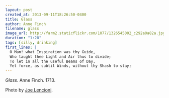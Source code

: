 ```yaml
---
layout: post
created_at: 2013-09-11T18:26:50-0400
title: Glass
author: Anne Finch
filename: glass
image_url: http://farm2.staticflickr.com/1077/1326545002_c292a0a82a.jpg
duration: "1:20"
tags: [silly, drinking]
first_lines: |
  O Man! what Inspiration was thy Guide,
  Who taught thee Light and Air thus to divide;
  To let in all the useful Beams of Day,
  Yet force, as subtil Winds, without thy Shash to stay;
---
```


_Glass_.  Anne Finch.  1713.

Photo by [Joe Lencioni](http://www.flickr.com/photos/lencioni/1326545002/).
